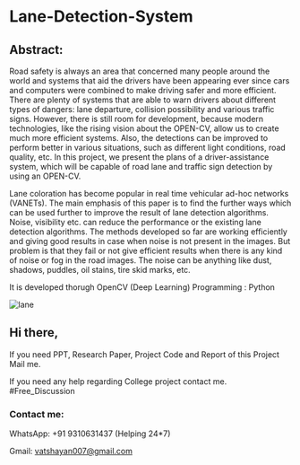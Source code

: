# Lane-Detection-System


## Abstract:
Road safety   is   always   an   area   that   concerned   many people   around   the   world   and   systems   that   aid   the drivers    have    been    appearing    ever    since    cars    and computers were combined  to  make  driving  safer  and more efficient.   There are plenty of systems that are able to warn  drivers  about  different  types  of  dangers:  lane departure,  collision  possibility  and various  traffic  signs. However,  there  is  still  room  for  development,  because modern  technologies,  like  the  rising  vision  about  the OPEN-CV,   allow   us   to   create   much   more   efficient systems.   Also,   the   detections   can   be   improved   to perform  better  in  various  situations,  such  as  different light  conditions,  road  quality,  etc.  In  this  project,  we present  the  plans  of  a  driver-assistance  system,  which will be capable of road lane  and traffic sign detection  by using an OPEN-CV.  

Lane coloration has become popular in real time vehicular ad-hoc networks (VANETs). The main emphasis of this paper is to find the further ways which can be used further to improve the result of lane detection algorithms. Noise, visibility etc. can reduce the performance or the existing lane detection algorithms. The methods developed so far are working efficiently and giving good results in case when noise is not present in the images. But problem is that they fail or not give efficient results when there is any kind of noise or fog in the road images. The noise can be anything like dust, shadows, puddles, oil stains, tire skid marks, etc.

It is developed thorugh OpenCV (Deep Learning) 
Programming : Python

![lane](https://user-images.githubusercontent.com/28294942/137758174-63d7c31d-b9f9-4c95-8295-559cf0ab2593.jpeg)


## Hi there, 

If you need PPT, Research Paper, Project Code and Report of this Project Mail me.

If you need any help regarding College project contact me. #Free_Discussion

### Contact me:

WhatsApp: +91 9310631437 (Helping 24*7)

Gmail: vatshayan007@gmail.com

